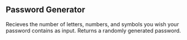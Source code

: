 ## Password Generator

Recieves the number of letters, numbers, and symbols you wish your password contains as input.
Returns a randomly generated password.
